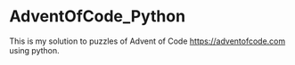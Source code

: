 # AdventOfCode_Python
This is my solution to puzzles of Advent of Code <a href="https://adventofcode.com">https://adventofcode.com</a> using python.

